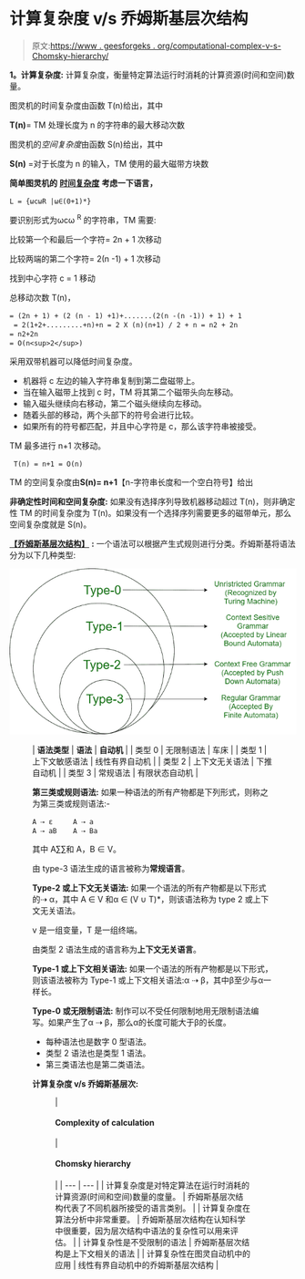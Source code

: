 # 计算复杂度 v/s 乔姆斯基层次结构

> 原文:[https://www . geesforgeks . org/computational-complex-v-s-Chomsky-hierarchy/](https://www.geeksforgeeks.org/computational-complexity-v-s-chomsky-hierarchy/)

**1。计算复杂度:**
计算复杂度，衡量特定算法运行时消耗的计算资源(时间和空间)数量。

图灵机的时间复杂度由函数 T(n)给出，其中

**T(n)**= TM 处理长度为 n 的字符串的最大移动次数

图灵机的*空间复杂度*由函数 S(n)给出，其中

**S(n)** =对于长度为 n 的输入，TM 使用的最大磁带方块数

**简单图灵机的** [**时间复杂度**](https://www.geeksforgeeks.org/understanding-time-complexity-simple-examples/) **考虑一下语言，**

```
L = {ωcωR |ω∈(0+1)*}
```

要识别形式为ωcω <sup>R</sup> 的字符串，TM 需要:

比较第一个和最后一个字符= 2n + 1 次移动

比较两端的第二个字符= 2(n -1) + 1 次移动

找到中心字符 c = 1 移动

总移动次数 T(n)，

```
= (2n + 1) + (2 (n - 1) +1)+.......(2(n -(n -1)) + 1) + 1
 = 2(1+2+.........+n)+n = 2 X (n)(n+1) / 2 + n = n2 + 2n
= n2+2n 
= O(n<sup>2</sup>)
```

采用双带机器可以降低时间复杂度。

*   机器将 c 左边的输入字符串复制到第二盘磁带上。
*   当在输入磁带上找到 c 时，TM 将其第二个磁带头向左移动。
*   输入磁头继续向右移动，第二个磁头继续向左移动。
*   随着头部的移动，两个头部下的符号会进行比较。
*   如果所有的符号都匹配，并且中心字符是 c，那么该字符串被接受。

TM 最多进行 n+1 次移动。

```
 T(n) = n+1 = O(n)
```

TM 的空间复杂度由**S(n)= n+1**【n-字符串长度和一个空白符号】给出

**非确定性时间和空间复杂度:**
如果没有选择序列导致机器移动超过 T(n)，则非确定性 TM 的时间复杂度为 T(n)。如果没有一个选择序列需要更多的磁带单元，那么空间复杂度就是 S(n)。

[**【乔姆斯基层次结构】**](https://www.geeksforgeeks.org/chomsky-hierarchy-in-theory-of-computation/) **:**
一个语法可以根据产生式规则进行分类。乔姆斯基将语法分为以下几种类型:

![](img/7ffa0dffd0b078a9792b3544c29b7047.png)

<figure class="table">

| **语法类型** | **语法** | **自动机** |
| 类型 0 | 无限制语法 | 车床 |
| 类型 1 | 上下文敏感语法 | 线性有界自动机 |
| 类型 2 | 上下文无关语法 | 下推自动机 |
| 类型 3 | 常规语法 | 有限状态自动机 |

**第三类或规则语法:**
如果一种语法的所有产物都是下列形式，则称之为第三类或规则语法:-

```
A ⇢ ε     A ⇢ a
A ⇢ aB    A ⇢ Ba
```

其中 A∑∑和 A，B ∈ V。

由 type-3 语法生成的语言被称为**常规语言**。

**Type-2 或上下文无关语法:**
如果一个语法的所有产物都是以下形式的⇢ α，其中 A ∈ V 和α ∈ (V ∪ T)*，则该语法称为 type 2 或上下文无关语法。

v 是一组变量，T 是一组终端。

由类型 2 语法生成的语言称为**上下文无关语言**。

**Type-1 或上下文相关语法:**
如果一个语法的所有产物都是以下形式，则该语法被称为 Type-1 或上下文相关语法:α ⇢ β，其中β至少与α一样长。

**Type-0 或无限制语法:**
制作可以不受任何限制地用无限制语法编写。如果产生了α ⇢ β，那么α的长度可能大于β的长度。

*   每种语法也是数字 0 型语法。
*   类型 2 语法也是类型 1 语法。
*   第三类语法也是第二类语法。

**计算复杂度 v/s 乔姆斯基层次:**

<figure class="table">

| 

#### Complexity of calculation

 | 

#### Chomsky hierarchy

 |
| --- | --- |
| 计算复杂度是对特定算法在运行时消耗的计算资源(时间和空间)数量的度量。 | 乔姆斯基层次结构代表了不同机器所接受的语言类别。 |
| 计算复杂度在算法分析中非常重要。 | 乔姆斯基层次结构在认知科学中很重要，因为层次结构中语法的复杂性可以用来评估。 |
| 计算复杂性是不受限制的语法 | 乔姆斯基层次结构是上下文相关的语法 |
| 计算复杂性在图灵自动机中的应用 | 线性有界自动机中的乔姆斯基层次结构 |

</figure>

</figure>